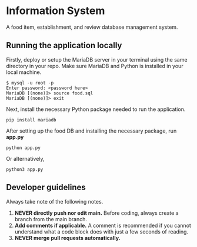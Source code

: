 # Information System
A food item, establishment, and review database management system.
## Running the application locally
Firstly, deploy or setup the MariaDB server in your terminal using the same directory in your repo. Make sure MariaDB and Python is installed in your local machine.

    $ mysql -u root -p
    Enter password: <password here>
    MariaDB [(none)]> source food.sql
    MariaDB [(none)]> exit


Next, install the necessary Python package needed to run the application.

    pip install mariadb

After setting up the food DB and installing the necessary package, run **app.py**

    python app.py

Or alternatively,

    python3 app.py

## Developer guidelines
Always take note of the following notes.
1. **NEVER directly push nor edit main.** Before coding, always create a branch from the main branch.
2. **Add comments if applicable.** A comment is recommended if you cannot understand what a code block does with just a few seconds of reading.
3. **NEVER merge pull requests automatically.** 